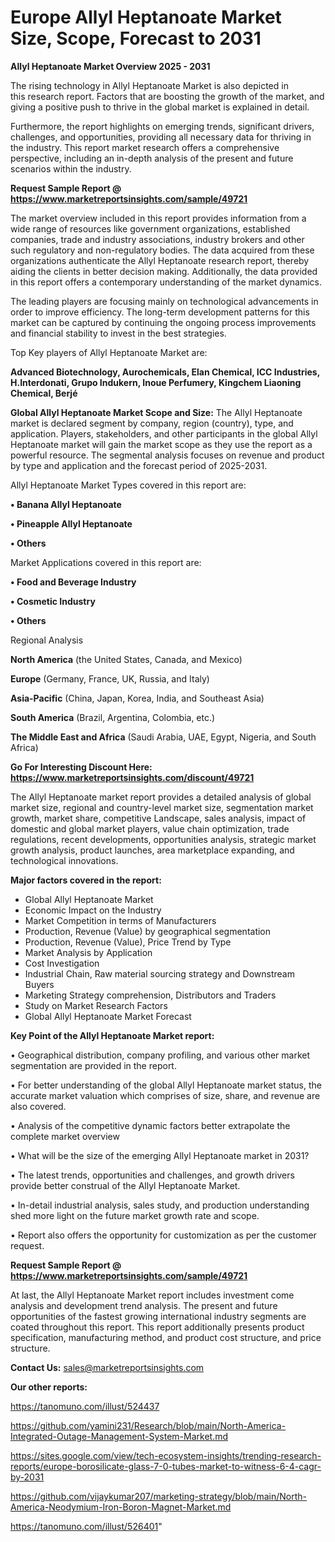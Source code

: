 # Europe Allyl Heptanoate Market Size, Scope, Forecast to 2031

<Strong> Allyl Heptanoate Market Overview 2025 - 2031</strong>

The rising technology in Allyl Heptanoate Market is also depicted in this research report. Factors that are boosting the growth of the market, and giving a positive push to thrive in the global market is explained in detail.

Furthermore, the report highlights on emerging trends, significant drivers, challenges, and opportunities, providing all necessary data for thriving in the industry. This report market research offers a comprehensive perspective, including an in-depth analysis of the present and future scenarios within the industry.

<strong>Request Sample Report @ <a href=https://www.marketreportsinsights.com/sample/49721>https://www.marketreportsinsights.com/sample/49721</a></strong>

The market overview included in this report provides information from a wide range of resources like government organizations, established companies, trade and industry associations, industry brokers and other such regulatory and non-regulatory bodies. The data acquired from these organizations authenticate the Allyl Heptanoate research report, thereby aiding the clients in better decision making. Additionally, the data provided in this report offers a contemporary understanding of the market dynamics.

The leading players are focusing mainly on technological advancements in order to improve efficiency. The long-term development patterns for this market can be captured by continuing the ongoing process improvements and financial stability to invest in the best strategies.

Top Key players of Allyl Heptanoate Market are:

<strong>Advanced Biotechnology, Aurochemicals, Elan Chemical, ICC Industries, H.Interdonati, Grupo Indukern, Inoue Perfumery, Kingchem Liaoning Chemical, Berjé</strong>

<strong><b>Global Allyl Heptanoate Market Scope and Size:</b></strong>
The Allyl Heptanoate market is declared segment by company, region (country), type, and application. Players, stakeholders, and other participants in the global Allyl Heptanoate market will gain the market scope as they use the report as a powerful resource. The segmental analysis focuses on revenue and product by type and application and the forecast period of 2025-2031.

Allyl Heptanoate Market Types covered in this report are:

<strong>•  Banana Allyl Heptanoate

•  Pineapple Allyl Heptanoate

•  Others</strong>

Market Applications covered in this report are:

<strong>•  Food and Beverage Industry

•  Cosmetic Industry

•  Others</strong> 

Regional Analysis

<strong>North America</strong> (the United States, Canada, and Mexico)

<strong>Europe</strong> (Germany, France, UK, Russia, and Italy)

<strong>Asia-Pacific</strong> (China, Japan, Korea, India, and Southeast Asia)

<strong>South America</strong> (Brazil, Argentina, Colombia, etc.)

<strong>The Middle East and Africa</strong> (Saudi Arabia, UAE, Egypt, Nigeria, and South Africa)

<strong>Go For Interesting Discount Here: <a href=https://www.marketreportsinsights.com/discount/49721>https://www.marketreportsinsights.com/discount/49721</a></strong>

The Allyl Heptanoate market report provides a detailed analysis of global market size, regional and country-level market size, segmentation market growth, market share, competitive Landscape, sales analysis, impact of domestic and global market players, value chain optimization, trade regulations, recent developments, opportunities analysis, strategic market growth analysis, product launches, area marketplace expanding, and technological innovations.

<strong><b>Major factors covered in the report:</b></strong>
<ul>
  <li>Global Allyl Heptanoate Market </li>
  <li>Economic Impact on the Industry</li>
  <li>Market Competition in terms of Manufacturers</li>
  <li>Production, Revenue (Value) by geographical segmentation</li>
  <li>Production, Revenue (Value), Price Trend by Type</li>
  <li>Market Analysis by Application</li>
  <li>Cost Investigation</li>
  <li>Industrial Chain, Raw material sourcing strategy and Downstream Buyers</li>
  <li>Marketing Strategy comprehension, Distributors and Traders</li>
  <li>Study on Market Research Factors</li>
  <li>Global Allyl Heptanoate Market Forecast</li>
</ul>

<strong><b>Key Point of the Allyl Heptanoate Market report:</b></strong>

• Geographical distribution, company profiling, and various other market segmentation are provided in the report.

• For better understanding of the global Allyl Heptanoate market status, the accurate market valuation which comprises of size, share, and revenue are also covered.

• Analysis of the competitive dynamic factors better extrapolate the complete market overview

• What will be the size of the emerging Allyl Heptanoate market in 2031?

• The latest trends, opportunities and challenges, and growth drivers provide better construal of the Allyl Heptanoate Market.

• In-detail industrial analysis, sales study, and production understanding shed more light on the future market growth rate and scope.

• Report also offers the opportunity for customization as per the customer request.

<strong>Request Sample Report @ <a href=https://www.marketreportsinsights.com/sample/49721>https://www.marketreportsinsights.com/sample/49721</a></strong>

At last, the Allyl Heptanoate Market report includes investment come analysis and development trend analysis. The present and future opportunities of the fastest growing international industry segments are coated throughout this report. This report additionally presents product specification, manufacturing method, and product cost structure, and price structure.

<strong>Contact Us:</strong>
sales@marketreportsinsights.com

<strong>Our other reports:</strong>

<a href=https://tanomuno.com/illust/524437>https://tanomuno.com/illust/524437</a>

<a href=https://github.com/yamini231/Research/blob/main/North-America-Integrated-Outage-Management-System-Market.md>https://github.com/yamini231/Research/blob/main/North-America-Integrated-Outage-Management-System-Market.md</a>

<a href=https://sites.google.com/view/tech-ecosystem-insights/trending-research-reports/europe-borosilicate-glass-7-0-tubes-market-to-witness-6-4-cagr-by-2031>https://sites.google.com/view/tech-ecosystem-insights/trending-research-reports/europe-borosilicate-glass-7-0-tubes-market-to-witness-6-4-cagr-by-2031</a>

<a href=https://github.com/vijaykumar207/marketing-strategy/blob/main/North-America-Neodymium-Iron-Boron-Magnet-Market.md>https://github.com/vijaykumar207/marketing-strategy/blob/main/North-America-Neodymium-Iron-Boron-Magnet-Market.md</a>

<a href=https://tanomuno.com/illust/526401>https://tanomuno.com/illust/526401</a>"
